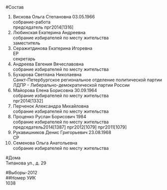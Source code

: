 #Состав  
1. Вискова Ольга Степановна 03.05.1966  
    собрание-работа  
    председатель прг2014[1316]  
2. Любинская Екатерина Андреевна  
    собрание избирателей по месту жительства  
    заместитель  
3. Серажитдинова Екатерина Игоревна  
    ЕР  
    секретарь  
4. Андреева Евгения Вячеславовна  
    собрание избирателей по месту жительства  
5. Бухарова Светлана Николаевна  
    Санкт-Петербургское региональное отделение политической партии ЛДПР - Либерально-демократической партии России  
6. Майорова Елена Борисовна 30.09.1964  
    собрание избирателей по месту жительства  
    прг2014[1332]  
7. Перченок Александра Михайловна  
    собрание избирателей по месту жительства  
8. Проценко Руслан Борисович 1984  
    собрание избирателей по месту жительства  
    председатель2014[1387] прг2012[1079] прг2011[1079]  
9. Рукавишников Денис Григорьевич 23.08.1968  
    СР  
10. Семенова Ольга Анатольевна  
    собрание избирателей по месту жительства  
  
#Дома  
Типанова ул., д. 29  
  
#Выборы-2012  
##Номер УИК  
1038  
